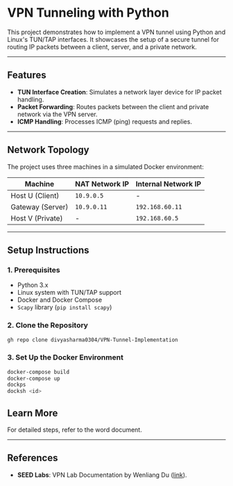 # VPN Tunneling with Python

This project demonstrates how to implement a VPN tunnel using Python and Linux's TUN/TAP interfaces. It showcases the setup of a secure tunnel for routing IP packets between a client, server, and a private network.

---

## Features

- **TUN Interface Creation**: Simulates a network layer device for IP packet handling.
- **Packet Forwarding**: Routes packets between the client and private network via the VPN server.
- **ICMP Handling**: Processes ICMP (ping) requests and replies.

---

## Network Topology

The project uses three machines in a simulated Docker environment:

| Machine          | NAT Network IP | Internal Network IP |
|-------------------|----------------|----------------------|
| Host U (Client)   | `10.9.0.5`     | -                   |
| Gateway (Server)  | `10.9.0.11`    | `192.168.60.11`     |
| Host V (Private)  | -              | `192.168.60.5`      |

---

## Setup Instructions

### 1. Prerequisites

- Python 3.x
- Linux system with TUN/TAP support
- Docker and Docker Compose
- `Scapy` library (`pip install scapy`)

### 2. Clone the Repository

```bash
gh repo clone divyasharma0304/VPN-Tunnel-Implementation
```

### 3. Set Up the Docker Environment

```bash
docker-compose build
docker-compose up
dockps
docksh <id>
```


## Learn More

For detailed steps, refer to the word document.  

---

## References

- **SEED Labs**: VPN Lab Documentation by Wenliang Du ([link](https://seedsecuritylabs.org)).
